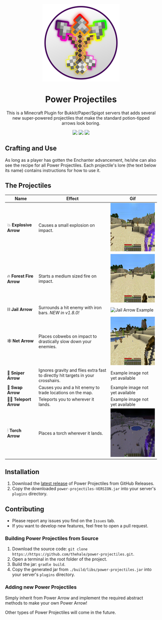 <div align="center"> 

<img src="src/main/resources/icon.svg" width="256" height="256" />

# Power Projectiles
This is a Minecraft Plugin for Bukkit/Paper/Spigot servers that adds several new
super-powered projectiles that make the standard potion-tipped arrows look boring.

<!-- BADGES -->
[![](https://badgen.net/github/license/thehale/power-projectiles)](https://github.com/thehale/power-projectiles/blob/master/LICENSE)
[![](https://badgen.net/badge/icon/Sponsor/pink?icon=github&label)](https://github.com/sponsors/thehale)
[![](https://badgen.net/badge/icon/Follow%20@jhaledev/1DA1F2?icon=twitter&label)](https://twitter.com/intent/user?screen_name=jhaledev)

</div>

## Crafting and Use
As long as a player has gotten the Enchanter advancement, he/she can also see 
the recipe for all Power Projectiles. Each projectile's lore (the text below its
name) contains instructions for how to use it.

## The Projectiles
| Name | Effect | Gif |
|------|--------|-----|
|💥 **Explosive Arrow** | Causes a small explosion on impact. | <img src="resources/ExplosiveArrow.gif" width="300" height="160" /> |
|🔥 **Forest Fire Arrow** | Starts a medium sized fire on impact. | <img src="resources/ForestFireArrow.gif" width="300" height="160" /> |
|⛓ **Jail Arrow** | Surrounds a hit enemy with iron bars. *NEW in v1.8.0!* | ![Jail Arrow Example](https://user-images.githubusercontent.com/47901316/126048412-2e14253c-e66d-4263-928d-c38c6a9b981c.png) |
|🕸 **Net Arrow** | Places cobwebs on impact to drastically slow down your enemies. | <img src="resources/NetArrow.gif" width="300" height="160" /> |
|🎯 **Sniper Arrow** | Ignores gravity and flies extra fast to directly hit targets in your crosshairs. | Example image not yet available |
|👥 **Swap Arrow** | Causes you and a hit enemy to trade locations on the map. | Example image not yet available |
|🤸‍♀️ **Teleport Arrow** | Teleports you to wherever it lands. | Example image not yet available |
|🕯 **Torch Arrow** | Places a torch wherever it lands. | <img src="resources/TorchArrow.gif" width="300" height="160" /> |

## Installation
1. Download the [latest release](https://github.com/thehale/power-projectiles/releases/) of Power Projectiles from GitHub Releases.
2. Copy the downloaded `power-projectiles-VERSION.jar` into your server's `plugins` directory.

## Contributing
 * Please report any issues you find on the `Issues` tab.
 * If you want to develop new features, feel free to open a pull request.

### Building Power Projectiles from Source
1. Download the source code: `git clone https://https://github.com/thehale/power-projectiles.git`.
2. Open a terminal in the root folder of the project.
3. Build the jar: `gradle build`.
4. Copy the generated jar from `./build/libs/power-projectiles.jar` into your server's `plugins` directory.

### Adding new Power Projectiles
Simply inherit from Power Arrow and implement the required abstract
methods to make your own Power Arrow!

Other types of Power Projectiles will come in the future.
